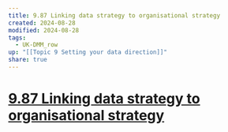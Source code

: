 ```yaml
---
title: 9.87 Linking data strategy to organisational strategy
created: 2024-08-28
modified: 2024-08-28
tags:
  - UK-DMM_row
up: "[[Topic 9 Setting your data direction]]"
share: true
---
```

# [9.87 Linking data strategy to organisational strategy](9.87%20Linking%20data%20strategy%20to%20organisational%20strategy.md)
